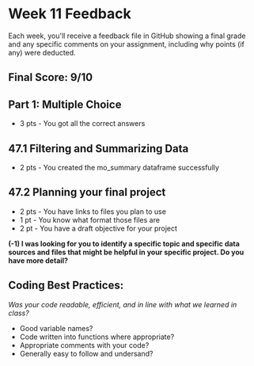 # Week 11 Feedback
Each week, you'll receive a feedback file in GitHub showing a final grade and any specific comments on your assignment, including why points (if any) were deducted.



## Final Score: 9/10

## Part 1: Multiple Choice
* 3 pts - You got all the correct answers

## 47.1 Filtering and Summarizing Data
* 2 pts - You created the mo_summary dataframe successfully

## 47.2 Planning your final project
* 2 pts - You have links to files you plan to use
* 1 pt - You know what format those files are
* 2 pt - You have a draft objective for your project

**(-1) I was looking for you to identify a specific topic and specific data sources and files that might be helpful in your specific project. Do you have more detail?**


## Coding Best Practices:
_Was your code readable, efficient, and in line with what we learned in class?_
* Good variable names?
* Code written into functions where appropriate?
* Appropriate comments with your code?
* Generally easy to follow and undersand?
